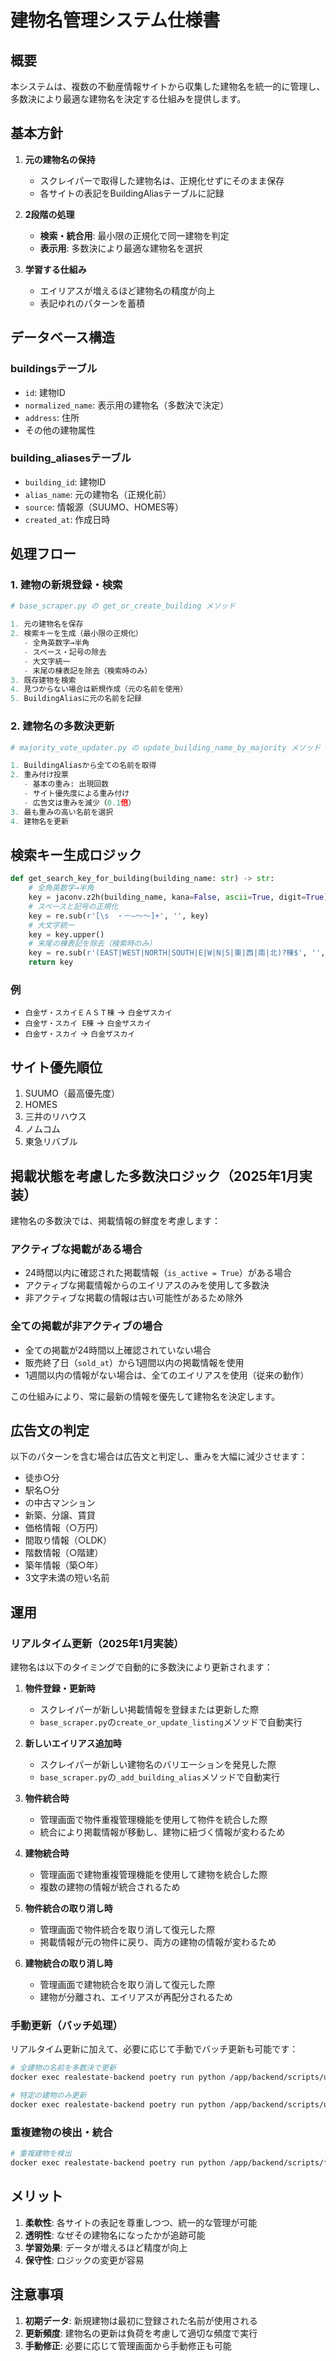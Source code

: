 # 建物名管理システム仕様書

## 概要

本システムは、複数の不動産情報サイトから収集した建物名を統一的に管理し、多数決により最適な建物名を決定する仕組みを提供します。

## 基本方針

1. **元の建物名の保持**
   - スクレイパーで取得した建物名は、正規化せずにそのまま保存
   - 各サイトの表記をBuildingAliasテーブルに記録

2. **2段階の処理**
   - **検索・統合用**: 最小限の正規化で同一建物を判定
   - **表示用**: 多数決により最適な建物名を選択

3. **学習する仕組み**
   - エイリアスが増えるほど建物名の精度が向上
   - 表記ゆれのパターンを蓄積

## データベース構造

### buildingsテーブル
- `id`: 建物ID
- `normalized_name`: 表示用の建物名（多数決で決定）
- `address`: 住所
- その他の建物属性

### building_aliasesテーブル
- `building_id`: 建物ID
- `alias_name`: 元の建物名（正規化前）
- `source`: 情報源（SUUMO、HOMES等）
- `created_at`: 作成日時

## 処理フロー

### 1. 建物の新規登録・検索

```python
# base_scraper.py の get_or_create_building メソッド

1. 元の建物名を保存
2. 検索キーを生成（最小限の正規化）
   - 全角英数字→半角
   - スペース・記号の除去
   - 大文字統一
   - 末尾の棟表記を除去（検索時のみ）
3. 既存建物を検索
4. 見つからない場合は新規作成（元の名前を使用）
5. BuildingAliasに元の名前を記録
```

### 2. 建物名の多数決更新

```python
# majority_vote_updater.py の update_building_name_by_majority メソッド

1. BuildingAliasから全ての名前を取得
2. 重み付け投票
   - 基本の重み: 出現回数
   - サイト優先度による重み付け
   - 広告文は重みを減少（0.1倍）
3. 最も重みの高い名前を選択
4. 建物名を更新
```

## 検索キー生成ロジック

```python
def get_search_key_for_building(building_name: str) -> str:
    # 全角英数字→半角
    key = jaconv.z2h(building_name, kana=False, ascii=True, digit=True)
    # スペースと記号の正規化
    key = re.sub(r'[\s　・－―～〜]+', '', key)
    # 大文字統一
    key = key.upper()
    # 末尾の棟表記を除去（検索時のみ）
    key = re.sub(r'(EAST|WEST|NORTH|SOUTH|E|W|N|S|東|西|南|北)?棟$', '', key)
    return key
```

### 例
- `白金ザ・スカイＥＡＳＴ棟` → `白金ザスカイ`
- `白金ザ・スカイ E棟` → `白金ザスカイ`
- `白金ザ・スカイ` → `白金ザスカイ`

## サイト優先順位

1. SUUMO（最高優先度）
2. HOMES
3. 三井のリハウス
4. ノムコム
5. 東急リバブル

## 掲載状態を考慮した多数決ロジック（2025年1月実装）

建物名の多数決では、掲載情報の鮮度を考慮します：

### アクティブな掲載がある場合
- 24時間以内に確認された掲載情報（`is_active = True`）がある場合
- アクティブな掲載情報からのエイリアスのみを使用して多数決
- 非アクティブな掲載の情報は古い可能性があるため除外

### 全ての掲載が非アクティブの場合
- 全ての掲載が24時間以上確認されていない場合
- 販売終了日（`sold_at`）から1週間以内の掲載情報を使用
- 1週間以内の情報がない場合は、全てのエイリアスを使用（従来の動作）

この仕組みにより、常に最新の情報を優先して建物名を決定します。

## 広告文の判定

以下のパターンを含む場合は広告文と判定し、重みを大幅に減少させます：

- 徒歩○分
- 駅名○分
- の中古マンション
- 新築、分譲、賃貸
- 価格情報（○万円）
- 間取り情報（○LDK）
- 階数情報（○階建）
- 築年情報（築○年）
- 3文字未満の短い名前

## 運用

### リアルタイム更新（2025年1月実装）

建物名は以下のタイミングで自動的に多数決により更新されます：

1. **物件登録・更新時**
   - スクレイパーが新しい掲載情報を登録または更新した際
   - `base_scraper.py`の`create_or_update_listing`メソッドで自動実行

2. **新しいエイリアス追加時**
   - スクレイパーが新しい建物名のバリエーションを発見した際
   - `base_scraper.py`の`_add_building_alias`メソッドで自動実行

3. **物件統合時**
   - 管理画面で物件重複管理機能を使用して物件を統合した際
   - 統合により掲載情報が移動し、建物に紐づく情報が変わるため

4. **建物統合時**
   - 管理画面で建物重複管理機能を使用して建物を統合した際
   - 複数の建物の情報が統合されるため

5. **物件統合の取り消し時**
   - 管理画面で物件統合を取り消して復元した際
   - 掲載情報が元の物件に戻り、両方の建物の情報が変わるため

6. **建物統合の取り消し時**
   - 管理画面で建物統合を取り消して復元した際
   - 建物が分離され、エイリアスが再配分されるため

### 手動更新（バッチ処理）

リアルタイム更新に加えて、必要に応じて手動でバッチ更新も可能です：

```bash
# 全建物の名前を多数決で更新
docker exec realestate-backend poetry run python /app/backend/scripts/update_building_names_by_majority.py

# 特定の建物のみ更新
docker exec realestate-backend poetry run python /app/backend/scripts/update_building_names_by_majority.py --building-id 123
```

### 重複建物の検出・統合

```bash
# 重複建物を検出
docker exec realestate-backend poetry run python /app/backend/scripts/find_and_merge_duplicate_buildings.py
```

## メリット

1. **柔軟性**: 各サイトの表記を尊重しつつ、統一的な管理が可能
2. **透明性**: なぜその建物名になったかが追跡可能
3. **学習効果**: データが増えるほど精度が向上
4. **保守性**: ロジックの変更が容易

## 注意事項

1. **初期データ**: 新規建物は最初に登録された名前が使用される
2. **更新頻度**: 建物名の更新は負荷を考慮して適切な頻度で実行
3. **手動修正**: 必要に応じて管理画面から手動修正も可能